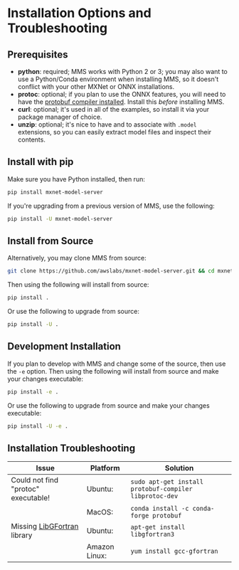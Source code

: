 # Installation Options and Troubleshooting


## Prerequisites

* **python**: required; MMS works with Python 2 or 3; you may also want to use a Python/Conda environment when installing MMS, so it doesn't conflict with your other MXNet or ONNX installations.
* **protoc**: optional; if you plan to use the ONNX features, you will need to have the [protobuf compiler installed](https://github.com/onnx/onnx#installation). Install this *before* installing MMS.
* **curl**: optional; it's used in all of the examples, so install it via your package manager of choice.
* **unzip**: optional; it's nice to have and to associate with `.model` extensions, so you can easily extract model files and inspect their contents.

## Install with pip

Make sure you have Python installed, then run:

```bash
pip install mxnet-model-server
```

If you're upgrading from a previous version of MMS, use the following:

```bash
pip install -U mxnet-model-server
```


## Install from Source

Alternatively, you may clone MMS from source:

```bash
git clone https://github.com/awslabs/mxnet-model-server.git && cd mxnet-model-server
```

Then using the following will install from source:
```bash
pip install .
```

Or use the following to upgrade from source:
```bash
pip install -U .
```


## Development Installation

If you plan to develop with MMS and change some of the source, then use the `-e` option.
Then using the following will install from source and make your changes executable:

```bash
pip install -e .
```

Or use the following to upgrade from source and make your changes executable:
```bash
pip install -U -e .
```


## Installation Troubleshooting

| Issue | Platform | Solution |
|---|---|---|
| Could not find "protoc" executable! | Ubuntu: | `sudo apt-get install protobuf-compiler libprotoc-dev` |
|   | MacOS: | `conda install -c conda-forge protobuf` |
| Missing [LibGFortran](https://gcc.gnu.org/onlinedocs/gfc-internals/LibGFortran.html) library | Ubuntu: | `apt-get install libgfortran3` |
|   | Amazon Linux: | `yum install gcc-gfortran` |
